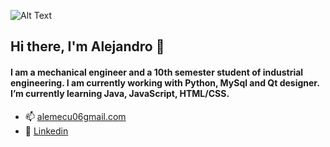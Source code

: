 ![Alt Text](https://developers.giphy.com/branch/master/static/api-c99e353f761d318322c853c03ebcf21b.gif)

## Hi there, I'm Alejandro 👋

#### I am a mechanical engineer and a 10th semester student of industrial engineering. I am currently working with Python, MySql and Qt designer. I’m currently learning Java, JavaScript, HTML/CSS.
- 📫 [alemecu06gmail.com](alemecu06gmail.com)
- 💬 [Linkedin](https://www.linkedin.com/in/alejandro-mendoza-7264121a1)


<!--
**Alej0MC/Alej0MC** is a ✨ _special_ ✨ repository because its `README.md` (this file) appears on your GitHub profile.

Here are some ideas to get you started:

- 🔭 I’m currently working on ...
- 🌱 I’m currently learning ...
- 👯 I’m looking to collaborate on ...
- 🤔 I’m looking for help with ...
- 💬 Ask me about ...
- 📫 How to reach me: ...
- 😄 Pronouns: ...
- ⚡ Fun fact: ...
-->
